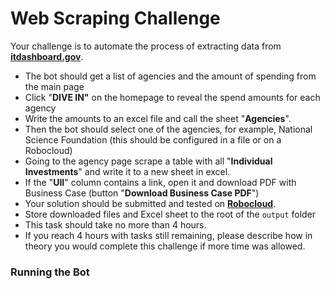 # Web Scraping Challenge

Your challenge is to automate the process of extracting data from [**itdashboard.gov**](http://itdashboard.gov/).

- The bot should get a list of agencies and the amount of spending from the main page
- Click "**DIVE IN"** on the homepage to reveal the spend amounts for each agency
- Write the amounts to an excel file and call the sheet "**Agencies**".
- Then the bot should select one of the agencies, for example, National Science Foundation (this should be configured in a file or on a Robocloud)
- Going to the agency page scrape a table with all "**Individual Investments**" and write it to a new sheet in excel.
- If the "**UII**" column contains a link, open it and download PDF with Business Case (button "**Download Business Case PDF**")
- Your solution should be submitted and tested on [**Robocloud**](https://cloud.robocorp.com/).
- Store downloaded files and Excel sheet to the root of the `output` folder
- This task should take no more than 4 hours.
- If you reach 4 hours with tasks still remaining, please describe how in theory you would complete this challenge if more time was allowed.

### Running the Bot
